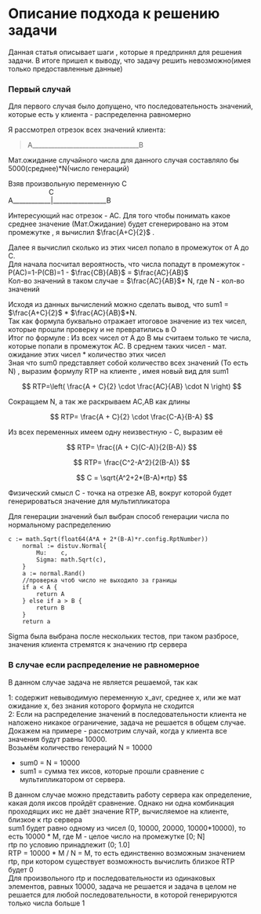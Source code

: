# Описание подхода к решению задачи

Данная статья описывает шаги , которые я предпринял для решения задачи. В итоге пришел к выводу, что задачу решить невозможно(имея только предоставленные данные)

### Первый случай
Для первого случая было допущено, что  последовательность значений, которые есть у клиента - распределенна равномерно

Я рассмотрел отрезок всех значений клиента:

>А__________________________________B

Мат.ожидание случайного числа для данного случая составляло бы 5000(среднее)*N(число генераций)

Взяв произвольную переменную  С  
&nbsp;&nbsp;&nbsp;&nbsp;&nbsp;&nbsp;&nbsp;&nbsp;&nbsp;&nbsp;&nbsp;&nbsp;&nbsp;&nbsp;&nbsp;&nbsp;&nbsp;&nbsp;&nbsp;&nbsp;&nbsp;C   
A____________|_________________B

Интересующий нас отрезок - АС. 
Для того чтобы понимать какое среднее значение (Мат.Ожидание) будет сгенерировано на этом промежутке , я вычислил $\frac{A+C}{2}$ .  

Далее я вычислил сколько из этих чисел попало в промежуток от A до C.   
Для начала посчитал вероятность, что числа попадут в промежуток - P(AC)=1-P(CB)=1 - $\frac{CB}{AB}$ = $\frac{AC}{AB}$  
Кол-во значений в таком случае =    $\frac{AC}{AB}$* N, где N - кол-во значений  



Исходя из данных вычислений можно сделать вывод, что sum1 = $\frac{A+C}{2}$ * $\frac{AC}{AB}$*N.   
Так как формула буквально отражает итоговое значение из  тех чисел, которые прошли проверку и не превратились в О  
Итог по формуле  : Из всех чисел от A до B мы считаем только те числа, которые попали в промежуток AC. В среднем таких чисел - мат. ожидание этих чисел * количество этих чисел   
Зная что sum0 представляет собой количество всех значений (То есть N) , выразим формулу RTP на клиенте , имея новый вид для sum1

$$
RTP=\left( \frac{A + C}{2} \cdot \frac{AC}{AB} \cdot N \right) 
$$

Сокращаем N, а так же раскрываем AC,AB как длины 

$$
RTP= \frac{A + C}{2} \cdot \frac{C-A}{B-A}  
$$

Из всех переменных имеем одну неизвестную - С, выразим её

$$
RTP= \frac{(A + C)(C-A)}{2(B-A)}
$$

$$
RTP= \frac{C^2-A^2}{2(B-A)}
$$

$$
C = \sqrt{A^2+2*(B-A)*rtp}
$$

Физический смысл С - точка на отрезке AB, вокруг которой будет генерироваться значение для мультипликатора

Для генерации значений был выбран способ генерации числа по нормальному распределению
```
c := math.Sqrt(float64(A*A + 2*(B-A)*r.config.RptNumber))
	normal := distuv.Normal{
		Mu:    c,
		Sigma: math.Sqrt(c),
	}
	a := normal.Rand()
	//проверка чтоб число не выходило за границы
	if a < A {
		return A
	} else if a > B {
		return B
	}
	return a
```

Sigma была выбрана после нескольких тестов, при таком разбросе, значения клиента стремятся к значению rtp сервера


### В случае если распределение не равномерное

В данном случае задача не является решаемой, так как 

1: содержит невыводимую переменную x_avr, среднее x, или же мат ожидание x, без знания которого формула не сходится  
2: Если на распределение значений в последовательности клиента не наложено никакое ограничение, задача не решается в общем случае.  
Докажем на примере - рассмотрим случай, когда у клиента все значения будут равны 10000.   
Возьмём количество генераций N = 10000  
- sum0 = N = 10000  
- sum1 = сумма тех иксов, которые прошли сравнение с мультипликатором от сервера.  

В данном случае можно представить работу сервера как определение, какая доля иксов пройдёт сравнение. Однако ни одна комбинация проходящих икс не даёт значение RTP, вычисляемое на клиенте, близкое к rtp сервера  
sum1 будет равно одному из чисел (0, 10000, 20000, 10000*10000), то есть 10000 * M, где M - целое число на промежутке [0; N]  
rtp по условию принадлежит (0; 1.0]  
RTP = 10000 * M / N = M, то есть единственно возможным значением rtp, при котором существует возможность вычислить близкое RTP будет 0  
Для произвольного rtp и последовательности из одинаковых элементов, равных 10000, задача не решается  и задача в целом не решается для любой последовательности, в которой генерируются только числа больше 1
